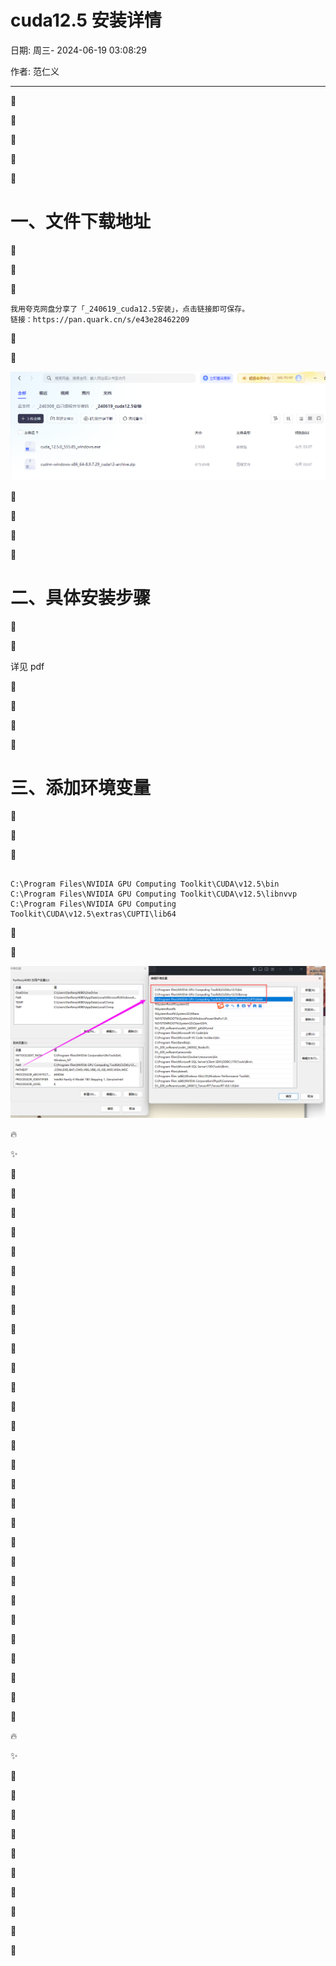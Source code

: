 # cuda12.5 安装详情

日期: 周三- 2024-06-19 03:08:29

作者: 范仁义

---

🍎

🍓

🍊

🍒

🍌

# 一、文件下载地址

🍑

🍍

🍉

```
我用夸克网盘分享了「_240619_cuda12.5安装」，点击链接即可保存。
链接：https://pan.quark.cn/s/e43e28462209
```

🍇

🍋

![1718737767917](image/cuda12.5安装详情/1718737767917.png)

🍅

🍐

🌷

💮

# 二、具体安装步骤

🌸

🍁

详见 pdf

🌳

🌲

📖

🍧

# 三、添加环境变量

🍓

📒

🔧

```

C:\Program Files\NVIDIA GPU Computing Toolkit\CUDA\v12.5\bin
C:\Program Files\NVIDIA GPU Computing Toolkit\CUDA\v12.5\libnvvp
C:\Program Files\NVIDIA GPU Computing Toolkit\CUDA\v12.5\extras\CUPTI\lib64

```

🌱

🌺

![1718737992798](image/cuda12.5安装详情/1718737992798.png)

🔥

✨

🍹

🧊

🍄

🌷

💮

🌸

🍁

🌳

🌲

🌴

🍎

🍓

🍊

🍒

🍌

🍑

🍍

🍉

🍇

🍋

🍅

🍐

📖

🍧

🍓

📒

🔧

🌱

🌺

🔥

✨

🍹

🧊

🍄

🌷

💮

🌸

🍁

🌳

🌲

🌴
